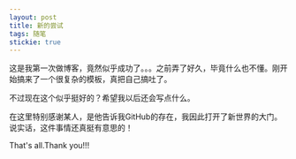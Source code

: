 ```yaml
---
layout: post
title: 新的尝试
tags: 随笔
stickie: true
---
```

这是我第一次做博客，竟然似乎成功了。。。之前弄了好久，毕竟什么也不懂。刚开始搞来了一个很复杂的模板，真把自己搞吐了。

不过现在这个似乎挺好的？希望我以后还会写点什么。

在这里特别感谢某人，是他告诉我GitHub的存在，我因此打开了新世界的大门。说实话，这件事情还真挺有意思的！

That's all.Thank you!!!
